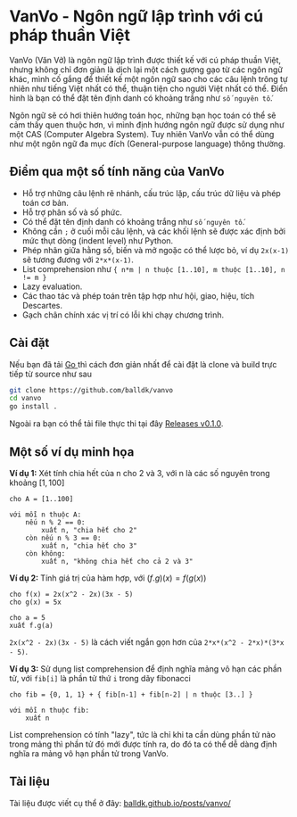 # VanVo - Ngôn ngữ lập trình với cú pháp thuần Việt

VanVo (Văn Vở) là ngôn ngữ lập trình được thiết kế với cú pháp thuần Việt, nhưng không chỉ đơn giản là dịch lại một cách gượng gạo từ các ngôn ngữ khác, mình cố gắng để thiết kế một ngôn ngữ sao cho các câu lệnh trông tự nhiên như tiếng Việt nhất có thể, thuận tiện cho người Việt nhất có thể. Điển hình là bạn có thể đặt tên định danh có khoảng trắng như `số nguyên tố`.

Ngôn ngữ sẽ có hơi thiên hướng toán học, những bạn học toán có thể sẽ cảm thấy quen thuộc hơn, vì mình định hướng ngôn ngữ được sử dụng như một CAS (Computer Algebra System). Tuy nhiên VanVo vẫn có thể dùng như một ngôn ngữ đa mục đích (General-purpose language) thông thường.

## Điểm qua một số tính năng của VanVo

-   Hỗ trợ những câu lệnh rẽ nhánh, cấu trúc lặp, cấu trúc dữ liệu và phép toán cơ bản.
-   Hỗ trợ phân số và số phức.
-   Có thể đặt tên định danh có khoảng trắng như `số nguyên tố`.
-   Không cần `;` ở cuối mỗi câu lệnh, và các khối lệnh sẽ được xác định bởi mức thụt dòng (indent level) như Python.
-   Phép nhân giữa hằng số, biến và mở ngoặc có thể lược bỏ, ví dụ `2x(x-1)` sẽ tương đương với `2*x*(x-1)`.
-   List comprehension như `{ n*m | n thuộc [1..10], m thuộc [1..10], n != m }`
-   Lazy evaluation.
-   Các thao tác và phép toán trên tập hợp như hội, giao, hiệu, tích Descartes.
-   Gạch chân chính xác vị trí có lỗi khi chạy chương trình.

## Cài đặt

Nếu bạn đã tải [Go ](https://go.dev/)thì cách đơn giản nhất để cài đặt là clone và build trực tiếp từ source như sau

```bash
git clone https://github.com/balldk/vanvo
cd vanvo
go install .
```

Ngoài ra bạn có thể tải file thực thi tại đây [Releases v0.1.0](https://github.com/balldk/vanvo/releases/tag/v0.1.0).

## Một số ví dụ minh họa

**Ví dụ 1:** Xét tính chia hết của n cho 2 và 3, với n là các số nguyên trong khoảng $[1,100]$

```vanvo
cho A = [1..100]

với mỗi n thuộc A:
	nếu n % 2 == 0:
		xuất n, "chia hết cho 2"
	còn nếu n % 3 == 0:
		xuất n, "chia hết cho 3"
	còn không:
		xuất n, "không chia hết cho cả 2 và 3"
```

**Ví dụ 2:** Tính giá trị của hàm hợp, với $(f.g)(x) = f(g(x))$

```vanvo
cho f(x) = 2x(x^2 - 2x)(3x - 5)
cho g(x) = 5x

cho a = 5
xuất f.g(a)
```

`2x(x^2 - 2x)(3x - 5)` là cách viết ngắn gọn hơn của `2*x*(x^2 - 2*x)*(3*x - 5)`.

**Ví dụ 3:** Sử dụng list comprehension để định nghĩa mảng vô hạn các phần tử, với `fib[i]` là phần tử thứ `i` trong dãy fibonacci

```vanvo
cho fib = {0, 1, 1} + { fib[n-1] + fib[n-2] | n thuộc [3..] }

với mỗi n thuộc fib:
    xuất n
```

List comprehension có tính "lazy", tức là chỉ khi ta cần dùng phần tử nào trong mảng thì phần tử đó mới được tính ra, do đó ta có thể dễ dàng định nghĩa ra mảng vô hạn phần tử trong VanVo.

## Tài liệu

Tài liệu được viết cụ thể ở đây: [balldk.github.io/posts/vanvo/](https://balldk.github.io/posts/vanvo/)
